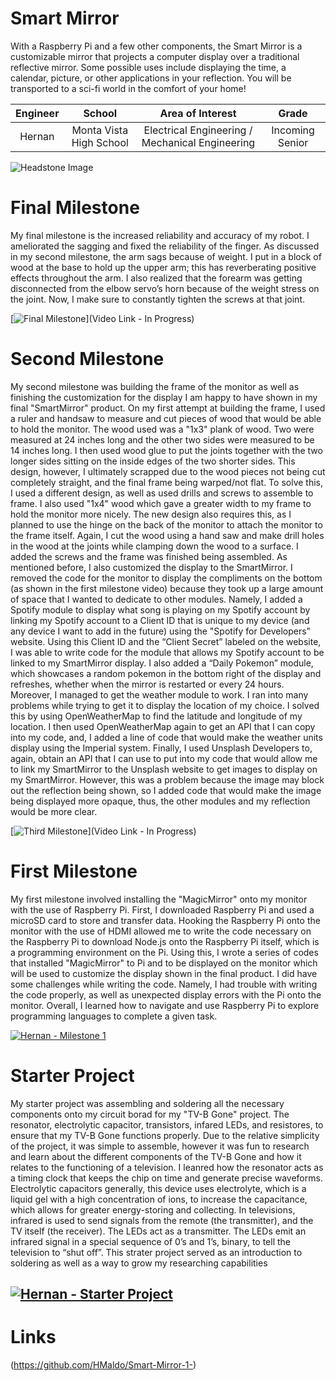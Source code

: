 ﻿# Smart Mirror
With a Raspberry Pi and a few other components, the Smart Mirror is a customizable mirror that projects a computer display over a traditional reflective mirror. Some possible uses include displaying the time, a calendar, picture, or other applications in your reflection. You will be transported to a sci-fi world in the comfort of your home!

| **Engineer** | **School** | **Area of Interest** | **Grade** |
|:--:|:--:|:--:|:--:|
| Hernan | Monta Vista High School | Electrical Engineering / Mechanical Engineering | Incoming Senior

![Headstone Image](https://lh3.googleusercontent.com/pw/AM-JKLUnSAF2nm26lXJAyxVr8qITYeqWGVrPSuqTXCVXpUVX6fuZOASAL3O3XFLi_kcNMx4NDRQF9-o0tRt4_QnpcQ4ktUAOF0YuFI0D2Xjr7sqAly_m6-HCX4aPxFv4NzdqLVSH5bULWrt9PcSdZn-rzAnI=w982-h980-no?authuser=0)
  
# Final Milestone
My final milestone is the increased reliability and accuracy of my robot. I ameliorated the sagging and fixed the reliability of the finger. As discussed in my second milestone, the arm sags because of weight. I put in a block of wood at the base to hold up the upper arm; this has reverberating positive effects throughout the arm. I also realized that the forearm was getting disconnected from the elbow servo’s horn because of the weight stress on the joint. Now, I make sure to constantly tighten the screws at that joint. 

[![Final Milestone]()](Video Link - In Progress)

# Second Milestone

My second milestone was building the frame of the monitor as well as finishing the customization for the display I am happy to have shown in my final "SmartMirror" product. On my first attempt at building the frame, I used a ruler and handsaw to measure and cut pieces of wood that would be able to hold the monitor. The wood used was a "1x3" plank of wood. Two were measured at 24 inches long and the other two sides were measured to be 14 inches long. I then used wood glue to put the joints together with the two longer sides sitting on the inside edges of the two shorter sides. This design, however, I ultimately scrapped due to the wood pieces not being cut completely straight, and the final frame being warped/not flat. To solve this, I used a different design, as well as used drills and screws to assemble to frame. I also used "1x4" wood which gave a greater width to my frame to hold the monitor more nicely. The new design also requires this, as I planned to use the hinge on the back of the monitor to attach the monitor to the frame itself. Again, I cut the wood using a hand saw and make drill holes in the wood at the joints while clamping down the wood to a surface. I added the screws and the frame was finished being assembled. As mentioned before, I also customized the display to the SmartMirror. I removed the code for the monitor to display the compliments on the bottom (as shown in the first milestone video) because they took up a large amount of space that I wanted to dedicate to other modules. Namely, I added a Spotify module to display what song is playing on my Spotify account by linking my Spotify account to a Client ID that is unique to my device (and any device I want to add in the future) using the "Spotify for Developers” website. Using this Client ID and the “Client Secret” labeled on the website, I was able to write code for the module that allows my Spotify account to be linked to my SmartMirror display. I also added a “Daily Pokemon” module, which showcases a random pokemon in the bottom right of the display and refreshes, whether when the mirror is restarted or every 24 hours. Moreover, I managed to get the weather module to work. I ran into many problems while trying to get it to display the location of my choice. I solved this by using OpenWeatherMap to find the latitude and longitude of my location. I then used OpenWeatherMap again to get an API that I can copy into my code, and, I added a line of code that would make the weather units display using the Imperial system. Finally, I used Unsplash Developers to, again, obtain an API that I can use to put into my code that would allow me to link my SmartMirror to the Unsplash website to get images to display on my SmartMirror. However, this was a problem because the image may block out the reflection being shown, so I added code that would make the image being displayed more opaque, thus, the other modules and my reflection would be more clear.

[![Third Milestone]()](Video Link - In Progress)
# First Milestone
  

My first milestone involved installing the "MagicMirror" onto my monitor with the use of Raspberry Pi. First, I downloaded Raspberry Pi and used a microSD card to store and transfer data. Hooking the Raspberry Pi onto the monitor with the use of HDMI allowed me to write the code necessary on the Raspberry Pi to download Node.js onto the Raspberry Pi itself, which is a programming environment on the Pi. Using this, I wrote a series of codes that installed "MagicMirror" to Pi and to be displayed on the monitor which will be used to customize the display shown in the final product. I did have some challenges while writing the code. Namely, I had trouble with writing the code properly, as well as unexpected display errors with the Pi onto the monitor. Overall, I learned how to navigate and use Raspberry Pi to explore programming languages to complete a given task. 

[![Hernan - Milestone 1](https://res.cloudinary.com/marcomontalbano/image/upload/v1656088266/video_to_markdown/images/youtube--7KEaS_2JdbA-c05b58ac6eb4c4700831b2b3070cd403.jpg)](https://www.youtube.com/watch?v=7KEaS_2JdbA "Hernan - Milestone 1")

# Starter Project

My starter project was assembling and soldering all the necessary components onto my circuit borad for my "TV-B Gone" project. The resonator, electrolytic capacitor, transistors, infared LEDs, and resistores, to ensure that my TV-B Gone functions properly. Due to the relative simplicity of the project, it was simple to assemble, however it was fun to research and learn about the different components of the TV-B Gone and how it relates to the functioning of a television. I leanred how the resonator acts as a timing clock that keeps the chip on time and generate precise waveforms. Electrolytic capacitors generally, this device uses electrolyte, which is a liquid gel with a high concentration of ions, to increase the capacitance, which allows for greater energy-storing and collecting. In televisions, infrared is used to send signals from the remote (the transmitter), and the TV itself (the receiver). The LEDs act as a transmitter. The LEDs emit an infrared signal in a special sequence of 0’s and 1’s, binary,  to tell the television to “shut off”. This strater project served as an introduction to soldering as well as a way to grow my researching capabilities 

[![Hernan - Starter Project](https://res.cloudinary.com/marcomontalbano/image/upload/v1656088323/video_to_markdown/images/youtube--b6JjdCCTRH4-c05b58ac6eb4c4700831b2b3070cd403.jpg)](https://www.youtube.com/watch?v=b6JjdCCTRH4 "Hernan - Starter Project")
-----------------------------------------------------------------------------------------------------------------------------------------------------------------------
# Links
(https://github.com/HMaldo/Smart-Mirror-1-) 
